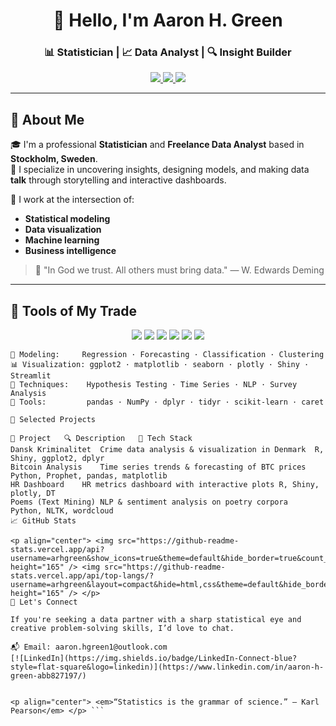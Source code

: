 <h1 align="center">👋 Hello, I'm <strong>Aaron H. Green</strong></h1>
<h3 align="center">📊 Statistician | 📈 Data Analyst | 🔍 Insight Builder</h3>

<p align="center">
  <a href="mailto:aaron.green@example.com">
    <img src="https://img.shields.io/badge/Email-Contact-informational?style=flat-square&logo=gmail&logoColor=white&color=red" />
  </a>
  <a href="https://www.linkedin.com/in/your-linkedin">
    <img src="https://img.shields.io/badge/LinkedIn-Connect-blue?style=flat-square&logo=linkedin" />
  </a>
  <a href="https://yourportfolio.com">
    <img src="https://img.shields.io/badge/Portfolio-Visit-black?style=flat-square&logo=firefox" />
  </a>
</p>

---

## 🧠 About Me

🎓 I'm a professional **Statistician** and **Freelance Data Analyst** based in **Stockholm, Sweden**.  
📌 I specialize in uncovering insights, designing models, and making data **talk** through storytelling and interactive dashboards.  

🔬 I work at the intersection of:
- **Statistical modeling**
- **Data visualization**
- **Machine learning**
- **Business intelligence**

> 💬 "In God we trust. All others must bring data." — W. Edwards Deming

---

## 🧰 Tools of My Trade

<p align="center">
  <img src="https://img.shields.io/badge/Python-Data%20Science-blue?logo=python&logoColor=white&style=flat-square" />
  <img src="https://img.shields.io/badge/R-Statistics-success?logo=r&logoColor=white&style=flat-square" />
  <img src="https://img.shields.io/badge/Tableau-Data%20Viz-orange?logo=tableau&logoColor=white&style=flat-square" />
  <img src="https://img.shields.io/badge/Power%20BI-Business%20Intel-yellow?logo=powerbi&logoColor=black&style=flat-square" />
  <img src="https://img.shields.io/badge/SQL-Data%20Access-blue?logo=postgresql&logoColor=white&style=flat-square" />
  <img src="https://img.shields.io/badge/Excel-Advanced-success?logo=microsoft-excel&logoColor=white&style=flat-square" />
</p>

```text
📐 Modeling:     Regression · Forecasting · Classification · Clustering
📊 Visualization: ggplot2 · matplotlib · seaborn · plotly · Shiny · Streamlit
🔎 Techniques:    Hypothesis Testing · Time Series · NLP · Survey Analysis
🧪 Tools:         pandas · NumPy · dplyr · tidyr · scikit-learn · caret

📂 Selected Projects

📁 Project	🔍 Description	🧰 Tech Stack
Dansk Kriminalitet	Crime data analysis & visualization in Denmark	R, Shiny, ggplot2, dplyr
Bitcoin Analysis	Time series trends & forecasting of BTC prices	Python, Prophet, pandas, matplotlib
HR Dashboard	HR metrics dashboard with interactive plots	R, Shiny, plotly, DT
Poems (Text Mining)	NLP & sentiment analysis on poetry corpora	Python, NLTK, wordcloud
📈 GitHub Stats

<p align="center"> <img src="https://github-readme-stats.vercel.app/api?username=arhgreen&show_icons=true&theme=default&hide_border=true&count_private=true" height="165" /> <img src="https://github-readme-stats.vercel.app/api/top-langs/?username=arhgreen&layout=compact&hide=html,css&theme=default&hide_border=true" height="165" /> </p>
💼 Let's Connect

If you're seeking a data partner with a sharp statistical eye and creative problem-solving skills, I’d love to chat.

📬 Email: aaron.hgreen1@outlook.com
[![LinkedIn](https://img.shields.io/badge/LinkedIn-Connect-blue?style=flat-square&logo=linkedin)](https://www.linkedin.com/in/aaron-h-green-abb827197/)


<p align="center"> <em>“Statistics is the grammar of science.” — Karl Pearson</em> </p> ```
